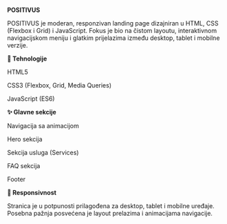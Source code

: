 **POSITIVUS**

POSITIVUS je moderan, responzivan landing page dizajniran u HTML, CSS (Flexbox i Grid) i JavaScript.
Fokus je bio na čistom layoutu, interaktivnom navigacijskom meniju i glatkim prijelazima između desktop, tablet i mobilne verzije.

**🔧 Tehnologije**

HTML5

CSS3 (Flexbox, Grid, Media Queries)

JavaScript (ES6)

**✨ Glavne sekcije**

Navigacija sa animacijom

Hero sekcija

Sekcija usluga (Services)

FAQ sekcija

Footer

**📱 Responsivnost**

Stranica je u potpunosti prilagođena za desktop, tablet i mobilne uređaje.
Posebna pažnja posvećena je layout prelazima i animacijama navigacije.

